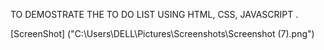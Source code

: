 TO DEMOSTRATE THE TO DO LIST USING HTML, CSS, JAVASCRIPT .

[ScreenShot] ("C:\Users\DELL\Pictures\Screenshots\Screenshot (7).png")
